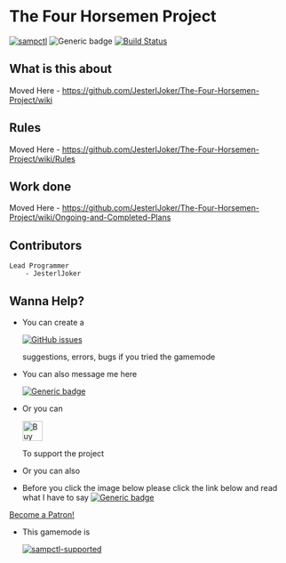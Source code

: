 # The Four Horsemen Project

[![sampctl](https://shields.southcla.ws/badge/sampctl-tfhm-2f2f2f.svg?style=for-the-badge)](https://github.com/JesterlJoker/The-Four-Horsemen-Project)
![Generic badge](https://img.shields.io/badge/Unreleased-v0.0.1a-blue.svg?style=for-the-badge)
[![Build Status](https://travis-ci.org/JesterlJoker/The-Four-Horsemen-Project.svg?branch=master)](https://travis-ci.org/JesterlJoker/The-Four-Horsemen-Project)
## What is this about

Moved Here - https://github.com/JesterlJoker/The-Four-Horsemen-Project/wiki

## Rules

Moved Here - https://github.com/JesterlJoker/The-Four-Horsemen-Project/wiki/Rules

## Work done

Moved Here - https://github.com/JesterlJoker/The-Four-Horsemen-Project/wiki/Ongoing-and-Completed-Plans
## Contributors
    Lead Programmer
        - JesterlJoker

## Wanna Help?
- You can create a 

    [![GitHub issues](https://img.shields.io/github/issues/JesterlJoker/The-Four-Horsemen-Project.svg?style=for-the-badge)](https://github.com/JesterlJoker/The-Four-Horsemen-Project/issues)

    suggestions, errors, bugs if you tried the gamemode
- You can also message me here

    [![Generic badge](https://img.shields.io/badge/SAMP-JesterlJoker-blue.svg?style=for-the-badge)](http://forum.sa-mp.com/member.php?u=256400)

- Or you can

    <a href='https://ko-fi.com/P5P8BW2D' target='_blank'><img height='36' style='border:0px;height:36px;' src='https://az743702.vo.msecnd.net/cdn/kofi2.png?v=0' border='0' alt='Buy Me a Coffee at ko-fi.com' /></a>

    To support the project

- Or you can also
 - Before you click the image below please click the link below and read what I have to say
    [![Generic badge](https://img.shields.io/badge/Patreon-PS-red.svg?style=for-the-badge)](https://www.patreon.com/posts/four-horsemen-18300905)
    
<a href="https://www.patreon.com/bePatron?u=9276933" data-patreon-widget-type="become-patron-button">Become a Patron!</a><script async src="https://c6.patreon.com/becomePatronButton.bundle.js"></script>

- This gamemode is

    [![sampctl-supported](https://shields.southcla.ws/badge/sampctl-supported-2f2f2f.svg?style=for-the-badge)](http://bit.ly/sampctl) 